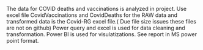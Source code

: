 The data for COVID deaths and vaccinations is analyzed in project. 
Use excel file CovidVaccinations and CovidDeaths for the RAW data and transformed data is the Covid-RG excel file.( Due file size issues these files are not on github)
Power query and excel is used for data cleaning and transformation.
Power BI is used for visulatizations.
See report in MS power point format.
